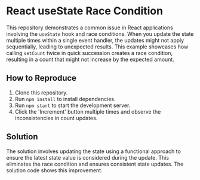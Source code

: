 # React useState Race Condition

This repository demonstrates a common issue in React applications involving the `useState` hook and race conditions.  When you update the state multiple times within a single event handler, the updates might not apply sequentially, leading to unexpected results.  This example showcases how calling `setCount` twice in quick succession creates a race condition, resulting in a count that might not increase by the expected amount.

## How to Reproduce

1. Clone this repository.
2. Run `npm install` to install dependencies.
3. Run `npm start` to start the development server.
4. Click the 'Increment' button multiple times and observe the inconsistencies in count updates.

## Solution

The solution involves updating the state using a functional approach to ensure the latest state value is considered during the update. This eliminates the race condition and ensures consistent state updates. The solution code shows this improvement.
